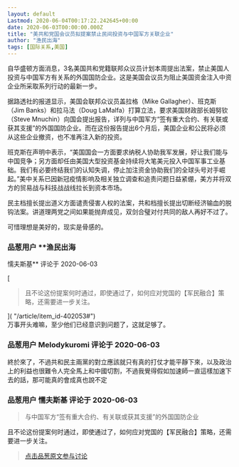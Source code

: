 ```yaml
---
layout: default
Lastmod: 2020-06-04T00:17:22.242645+00:00
date: 2020-06-03T00:00:00.000Z
title: "美共和党国会议员拟提案禁止民间投资与中国军方关联企业"
author: "渔民出海"
tags: [国际关系,美国]
---
```


自华盛顿方面消息，3名美国共和党籍联邦众议员计划本周提出法案，禁止美国人投资与中国军方有关系的外国国防企业。这是美国会议员为阻止美国资金注入中资企业所采取系列行动的最新一步。  
  
据路透社的报道显示，美国会联邦众议员盖拉格（Mike Gallagher）、班克斯（Jim Banks）和拉马法（Doug LaMalfa）打算立法，要求美国财政部长姆努钦（Steve Mnuchin）向国会提出报告，详列与中国军方“签有重大合约、有关联或获其支援”的外国国防企业。而在这份报告提出6个月后，美国企业和公民将必须从这些企业撤资，也不准再注入新的投资。  
  
班克斯在声明中表示，“美国国会一方面要求纳税人协助我军发展，好让我们能与中国竞争；另方面却任由美国大型投资基金持续将大笔美元投入中国军事工业基础。我们有必要终结我们的认知失调，停止加注资金协助我们的全球头号对手崛起。”美中关系已因新冠疫情影响及相关独立调查和追责问题日益紧绷，美方并将双方的贸易战与科技战战线拉长到资本市场。  
  
民主档擅长提出道义方面谴责侵害人权的法案，共和档擅长提出切断经济输血的脱钩法案。讲道理两党之间如果能抛弃成见，双剑合璧对付共同的敌人再好不过了。  
  
可惜理想是美好的，现实是骨感的。

            
### 品葱用户 **渔民出海 
懦夫斯基** 评论于 2020-06-03
        
[

> 且不论这份提案何时通过，即使通过了，如何应对党国的【军民融合】策略，还需要进一步关注。

]( "/article/item_id-402053#")  
万事开头难嘛，至少他们已经意识到问题了，这就足够了。
        


            
### 品葱用户 **Melodykuromi** 评论于 2020-06-03
        
終於來了，不過共和民主兩黨的對立應該就只有真的打仗才能平靜下來，以及政治上的利益也很難令人完全馬上和中國切割，不過我覺得假如加速師一直這樣加速下去的話，那可能真的會成真也說不定
        


            
### 品葱用户 **懦夫斯基** 评论于 2020-06-03
        
> 与中国军方“签有重大合约、有关联或获其支援”的外国国防企业

  
且不论这份提案何时通过，即使通过了，如何应对党国的【军民融合】策略，还需要进一步关注。
        






> [点击品葱原文参与讨论](https://pincong.rocks/article/id-19919__sort_key-agree_count__sort-DESC)


